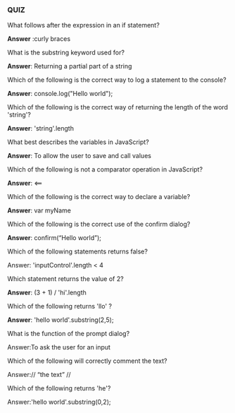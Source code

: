### QUIZ

What follows after the expression in an if statement?

**Answer** :curly braces

What is the substring keyword used for?

**Answer**: Returning a partial part of a string

Which of the following is the correct way to log a statement to the console?

**Answer**: console.log\("Hello world"\);

Which of the following is the correct way of returning the length of the word 'string'?

**Answer**: 'string'.length

What best describes the variables in JavaScript?

**Answer**: To allow the user to save and call values

Which of the following is not a comparator operation in JavaScript?

**Answer**: &lt;==

Which of the following is the correct way to declare a variable?

**Answer**: var myName

Which of the following is the correct use of the confirm dialog?

**Answer**: confirm\(“Hello world”\);

Which of the following statements returns false?

Answer: 'inputControl'.length &lt; 4

Which statement returns the value of 2?

**Answer**: \(3 + 1\) \/ 'hi'.length

Which of the following returns 'llo' ?

**Answer**: 'hello world'.substring\(2,5\);

What is the function of the prompt dialog?

Answer:To ask the user for an input

Which of the following will correctly comment the text?

Answer:\/\/ “the text” \/\/

Which of the following returns 'he'?

Answer:'hello world'.substring\(0,2\);

